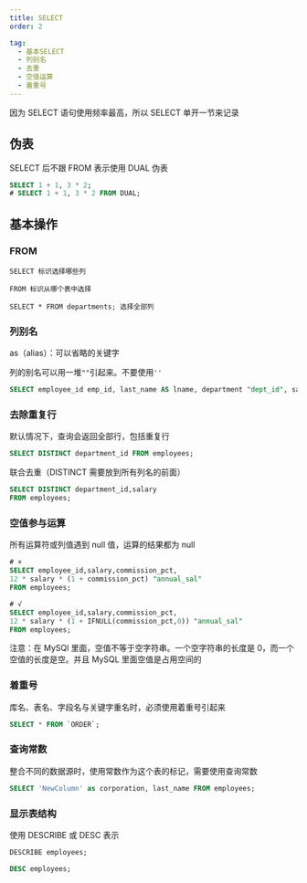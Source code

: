 ```yaml
---
title: SELECT
order: 2

tag:
  - 基本SELECT
  - 列别名
  - 去重
  - 空值运算
  - 着重号
---
```


因为 SELECT 语句使用频率最高，所以 SELECT 单开一节来记录

## 伪表

SELECT 后不跟 FROM 表示使用 DUAL 伪表

```sql
SELECT 1 + 1, 3 * 2;
# SELECT 1 + 1, 3 * 2 FROM DUAL;
```

## 基本操作

### FROM

`SELECT 标识选择哪些列`

`FROM 标识从哪个表中选择`

`SELECT * FROM departments; 选择全部列`

### 列别名

as（alias）：可以省略的关键字

列的别名可以用一堆`""`引起来。不要使用`''`

```sql
SELECT employee_id emp_id, last_name AS lname, department "dept_id", salary * 12 AS "annual sal" from employees;
```

### 去除重复行

默认情况下，查询会返回全部行，包括重复行

```sql
SELECT DISTINCT department_id FROM employees;
```

联合去重（DISTINCT 需要放到所有列名的前面）

```sql
SELECT DISTINCT department_id,salary
FROM employees;
```

### 空值参与运算

所有运算符或列值遇到 null 值，运算的结果都为 null

```sql
# ×
SELECT employee_id,salary,commission_pct,
12 * salary * (1 + commission_pct) "annual_sal"
FROM employees;

# √
SELECT employee_id,salary,commission_pct,
12 * salary * (1 + IFNULL(commission_pct,0)) "annual_sal"
FROM employees;
```

注意：在 MySQl 里面，空值不等于空字符串。一个空字符串的长度是 0，而一个空值的长度是空。并且 MySQL 里面空值是占用空间的

### 着重号

库名、表名、字段名与关键字重名时，必须使用着重号引起来

```sql
SELECT * FROM `ORDER`;
```

### 查询常数

整合不同的数据源时，使用常数作为这个表的标记，需要使用查询常数

```sql
SELECT 'NewColumn' as corporation, last_name FROM employees;
```

### 显示表结构

使用 DESCRIBE 或 DESC 表示

```sql
DESCRIBE employees;

DESC employees;
```
